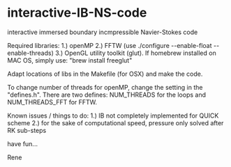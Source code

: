 # interactive-IB-NS-code
interactive immersed boundary incmpressible Navier-Stokes code 

Required libraries: 
1.) openMP
2.) FFTW (use ./configure --enable-float --enable-threads)
3.) OpenGL utility toolkit (glut). If homebrew installed on MAC OS, simply use: "brew install freeglut"

Adapt locations of libs in the Makefile (for OSX) and make the code. 

To change number of threads for openMP, change the setting in the "defines.h". 
There are two defines: NUM_THREADS for the loops and NUM_THREADS_FFT for FFTW. 


Known issues / things to do: 
1.) IB not completely implemented for QUICK scheme
2.) for the sake of computational speed, pressure only solved after RK sub-steps



have fun...

Rene
